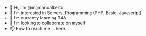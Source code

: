 - 👋 Hi, I’m @ingmarioalberto
- 👀 I’m interested in Servers, Programming (PHP, Basic, Javascript) 
- 🌱 I’m currently learning B4A
- 💞️ I’m looking to collaborate on myself
- 📫 How to reach me ... here...
